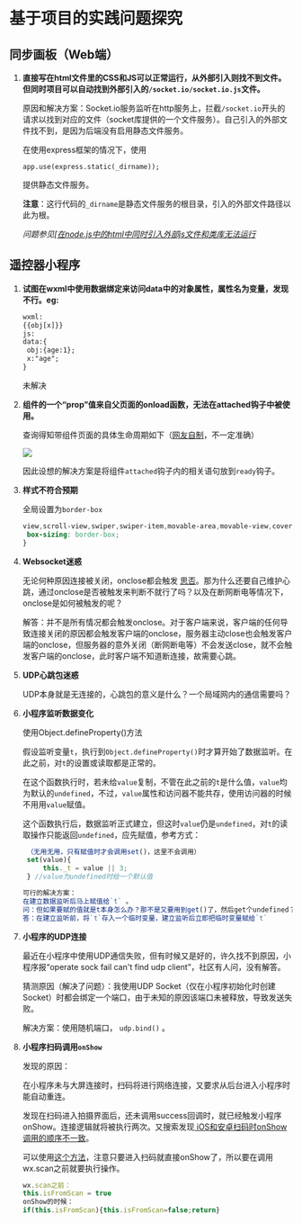 # 基于项目的实践问题探究

## 同步画板（Web端）

1. **直接写在html文件里的CSS和JS可以正常运行，从外部引入则找不到文件。但同时项目可以自动找到外部引入的`/socket.io/socket.io.js`文件。**

   原因和解决方案：Socket.io服务监听在http服务上，拦截`/socket.io`开头的请求以找到对应的文件（socket库提供的一个文件服务）。自己引入的外部文件找不到，是因为后端没有启用静态文件服务。

   在使用express框架的情况下，使用

   `app.use(express.static(_dirname));`

   提供静态文件服务。

   **注意**：这行代码的`_dirname`是静态文件服务的根目录，引入的外部文件路径以此为根。

   *问题参见<a href="https://segmentfault.com/q/1010000006997335">[在node.js中的html中同时引入外部js文件和类库无法运行 </a>*


## 遥控器小程序

1. **试图在wxml中使用数据绑定来访问data中的对象属性，属性名为变量，发现不行。eg:**

   ```html
   wxml:
   {{obj[x]}}
   js:
   data:{
   	obj:{age:1};
   	x:"age";
   }
   ```

   未解决
   
2. **组件的一个“prop”值来自父页面的onload函数，无法在attached钩子中被使用。**

   查询得知带组件页面的具体生命周期如下（[网友自制](https://developers.weixin.qq.com/community/develop/article/doc/000002e9b647c833cab9ef81f51c13)，不一定准确）

   ![](D:\NoteMD\JavaScript\src\小程序生命周期.png)

   因此设想的解决方案是将组件`attached`钩子内的相关语句放到`ready`钩子。

3. **样式不符合预期**

   全局设置为`border-box`

   ```css
   view,scroll-view,swiper,swiper-item,movable-area,movable-view,cover-view,cover-image,icon,text,rich-text,progress,button,checkbox-group,checkbox,form,input,label,picker,picker-view,radio-group,radio,slider,switch,textarea,navigator,functional-page-navigator,image,video,camera,live-player,live-pusher,map,canvas,open-data,web-view,ad{
    box-sizing: border-box;
   }
   ```

4. **Websocket迷惑**

   无论何种原因连接被关闭，onclose都会触发  <a href="https://segmentfault.com/q/1010000018873808">思否</a>。那为什么还要自己维护心跳，通过onclose是否被触发来判断不就行了吗？以及在断网断电等情况下，onclose是如何被触发的呢？

   解答：并不是所有情况都会触发onclose。对于客户端来说，客户端的任何导致连接关闭的原因都会触发客户端的onclose，服务器主动close也会触发客户端的onclose，但服务器的意外关闭（断网断电等）不会发送close，就不会触发客户端的onclose，此时客户端不知道断连接，故需要心跳。

5. **UDP心跳包迷惑**

   UDP本身就是无连接的，心跳包的意义是什么？一个局域网内的通信需要吗？
   
6. **小程序监听数据变化**

   使用Object.defineProperty()方法
   
   假设监听变量`t`，执行到`Object.defineProperty()`时才算开始了数据监听。在此之前，对`t`的设置或读取都是正常的。
   
   在这个函数执行时，若未给`value`复制，不管在此之前的`t`是什么值，`value`均为默认的`undefined`，不过，`value`属性和访问器不能共存，使用访问器的时候不用用`value`赋值。
   
   这个函数执行后，数据监听正式建立，但这时`value`仍是`undefined`，对`t`的读取操作只能返回`undefined`，应先赋值，参考方式：
   
   ```js
   	（无用无用，只有赋值时才会调用set()，这里不会调用）
   	set(value){
   		this._t = value || 3;
   	} //value为undefined时给一个默认值
   ```
   
   ```js
   可行的解决方案：
   在建立数据监听后马上赋值给`t` 。
   问：但如果要赋的值就是t本身怎么办？那不是又要用到get()了，然后get个undefined？
   答：在建立监听前，将`t`存入一个临时变量，建立监听后立即把临时变量赋给`t`
   ```
   
7. **小程序的UDP连接**

   最近在小程序中使用UDP通信失败，但有时候又是好的，许久找不到原因，小程序报“operate sock fail can't find udp client”，社区有人问，没有解答。

   猜测原因（解决了问题）：我使用UDP Socket（仅在小程序初始化时创建Socket）时都会绑定一个端口，由于未知的原因该端口未被释放，导致发送失败。

   解决方案：使用随机端口， `udp.bind()` 。
   
8. **小程序扫码调用`onShow`**

   发现的原因：

   在小程序未与大屏连接时，扫码将进行网络连接，又要求从后台进入小程序时能自动重连。

   发现在扫码进入拍摄界面后，还未调用success回调时，就已经触发小程序onShow。连接逻辑就将被执行两次。又搜索发现[ iOS和安卓扫码时onShow调用的顺序不一致](https://blog.csdn.net/qq_34672907/article/details/90643653?utm_medium=distribute.pc_relevant.none-task-blog-2~default~CTRLIST~default-1.no_search_link&depth_1-utm_source=distribute.pc_relevant.none-task-blog-2~default~CTRLIST~default-1.no_search_link)。

   可以使用[这个方法](https://developers.weixin.qq.com/community/develop/doc/0008688f9f0b00784b67dc5ff56000)，注意只要进入扫码就直接onShow了，所以要在调用wx.scan之前就要执行操作。

   ```js
   wx.scan之前：
   this.isFromScan = true
   onShow的时候：
   if(this.isFromScan){this.isFromScan=false;return}
   ```

   

   

